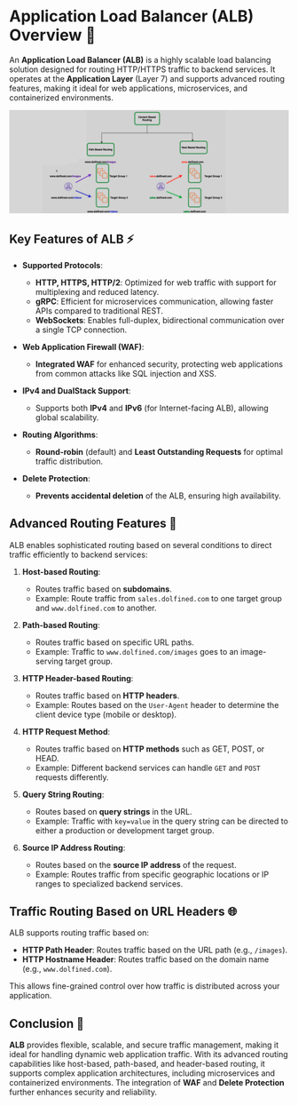 # **Application Load Balancer (ALB) Overview 🔄**

An **Application Load Balancer (ALB)** is a highly scalable load balancing solution designed for routing HTTP/HTTPS traffic to backend services. It operates at the **Application Layer** (Layer 7) and supports advanced routing features, making it ideal for web applications, microservices, and containerized environments.

![ALB Routing](images/alb-routing.png)

## **Key Features of ALB ⚡**

- **Supported Protocols**:

  - **HTTP, HTTPS, HTTP/2**: Optimized for web traffic with support for multiplexing and reduced latency.
  - **gRPC**: Efficient for microservices communication, allowing faster APIs compared to traditional REST.
  - **WebSockets**: Enables full-duplex, bidirectional communication over a single TCP connection.

- **Web Application Firewall (WAF)**:

  - **Integrated WAF** for enhanced security, protecting web applications from common attacks like SQL injection and XSS.

- **IPv4 and DualStack Support**:

  - Supports both **IPv4** and **IPv6** (for Internet-facing ALB), allowing global scalability.

- **Routing Algorithms**:

  - **Round-robin** (default) and **Least Outstanding Requests** for optimal traffic distribution.

- **Delete Protection**:
  - **Prevents accidental deletion** of the ALB, ensuring high availability.

## **Advanced Routing Features 📍**

ALB enables sophisticated routing based on several conditions to direct traffic efficiently to backend services:

1. **Host-based Routing**:

   - Routes traffic based on **subdomains**.
   - Example: Route traffic from `sales.dolfined.com` to one target group and `www.dolfined.com` to another.

2. **Path-based Routing**:

   - Routes traffic based on specific URL paths.
   - Example: Traffic to `www.dolfined.com/images` goes to an image-serving target group.

3. **HTTP Header-based Routing**:

   - Routes traffic based on **HTTP headers**.
   - Example: Routes based on the `User-Agent` header to determine the client device type (mobile or desktop).

4. **HTTP Request Method**:

   - Routes traffic based on **HTTP methods** such as GET, POST, or HEAD.
   - Example: Different backend services can handle `GET` and `POST` requests differently.

5. **Query String Routing**:

   - Routes based on **query strings** in the URL.
   - Example: Traffic with `key=value` in the query string can be directed to either a production or development target group.

6. **Source IP Address Routing**:
   - Routes based on the **source IP address** of the request.
   - Example: Routes traffic from specific geographic locations or IP ranges to specialized backend services.

## **Traffic Routing Based on URL Headers 🌐**

ALB supports routing traffic based on:

- **HTTP Path Header**: Routes traffic based on the URL path (e.g., `/images`).
- **HTTP Hostname Header**: Routes traffic based on the domain name (e.g., `www.dolfined.com`).

This allows fine-grained control over how traffic is distributed across your application.

## **Conclusion 🎯**

**ALB** provides flexible, scalable, and secure traffic management, making it ideal for handling dynamic web application traffic. With its advanced routing capabilities like host-based, path-based, and header-based routing, it supports complex application architectures, including microservices and containerized environments. The integration of **WAF** and **Delete Protection** further enhances security and reliability.
